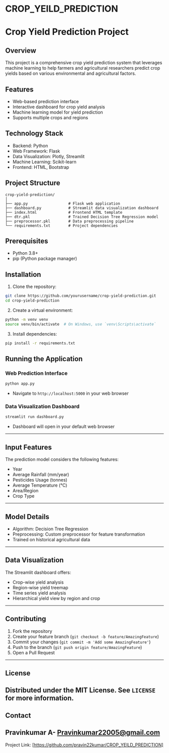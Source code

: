 # CROP_YEILD_PREDICTION

# Crop Yield Prediction Project

## Overview
This project is a comprehensive crop yield prediction system that leverages machine learning to help farmers and agricultural researchers predict crop yields based on various environmental and agricultural factors.

## Features
- Web-based prediction interface
- Interactive dashboard for crop yield analysis
- Machine learning model for yield prediction
- Supports multiple crops and regions

## Technology Stack
- Backend: Python
- Web Framework: Flask
- Data Visualization: Plotly, Streamlit
- Machine Learning: Scikit-learn
- Frontend: HTML, Bootstrap

## Project Structure
```
crop-yield-prediction/
│
├── app.py                  # Flask web application
├── dashboard.py            # Streamlit data visualization dashboard
├── index.html              # Frontend HTML template
├── dtr.pkl                 # Trained Decision Tree Regression model
├── preprocessor.pkl        # Data preprocessing pipeline
└── requirements.txt        # Project dependencies
```

## Prerequisites
- Python 3.8+
- pip (Python package manager)

## Installation

1. Clone the repository:
```bash
git clone https://github.com/yourusername/crop-yield-prediction.git
cd crop-yield-prediction
```

2. Create a virtual environment:
```bash
python -m venv venv
source venv/bin/activate  # On Windows, use `venv\Scripts\activate`
```

3. Install dependencies:
```bash
pip install -r requirements.txt
```

## Running the Application

### Web Prediction Interface
```bash
python app.py
```
- Navigate to `http://localhost:5000` in your web browser

### Data Visualization Dashboard
```bash
streamlit run dashboard.py
```
- Dashboard will open in your default web browser
---
## Input Features
The prediction model considers the following features:
- Year
- Average Rainfall (mm/year)
- Pesticides Usage (tonnes)
- Average Temperature (°C)
- Area/Region
- Crop Type
---
## Model Details
- Algorithm: Decision Tree Regression
- Preprocessing: Custom preprocessor for feature transformation
- Trained on historical agricultural data
---
## Data Visualization
The Streamlit dashboard offers:
- Crop-wise yield analysis
- Region-wise yield treemap
- Time series yield analysis
- Hierarchical yield view by region and crop
---
## Contributing
1. Fork the repository
2. Create your feature branch (`git checkout -b feature/AmazingFeature`)
3. Commit your changes (`git commit -m 'Add some AmazingFeature'`)
4. Push to the branch (`git push origin feature/AmazingFeature`)
5. Open a Pull Request
---
## License
Distributed under the MIT License. See `LICENSE` for more information.
---
## Contact
Pravinkumar A- Pravinkumar22005@gmail.com
---
Project Link: [https://github.com/pravin22kumar/CROP_YEILD_PREDICTION]

